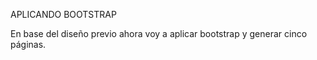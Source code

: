 APLICANDO BOOTSTRAP

En base del diseño previo ahora voy a aplicar bootstrap y generar cinco páginas.
